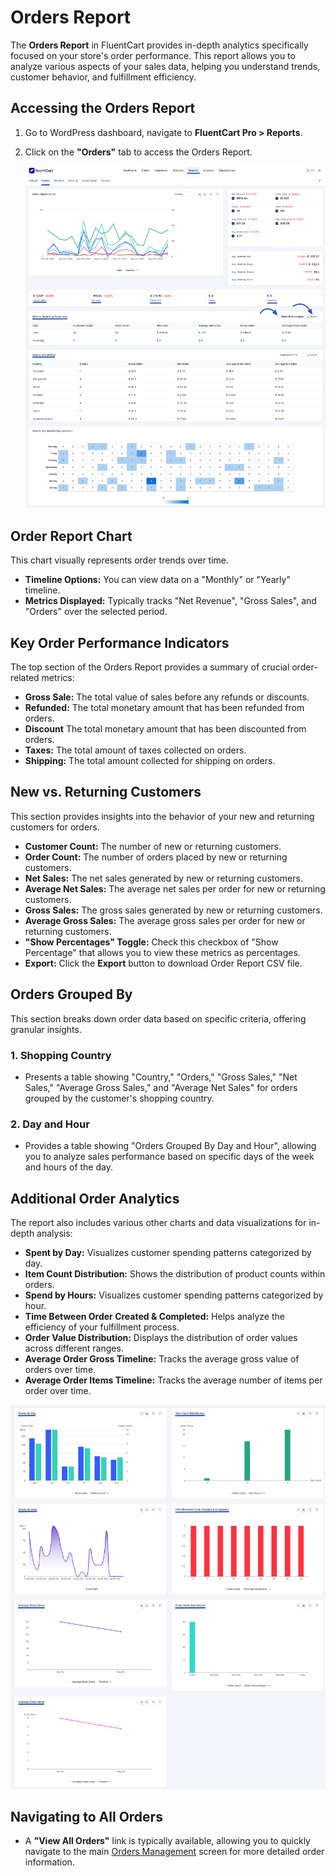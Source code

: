  # Orders Report

The **Orders Report** in FluentCart provides in-depth analytics specifically focused on your store's order performance. This report allows you to analyze various aspects of your sales data, helping you understand trends, customer behavior, and fulfillment efficiency.

## Accessing the Orders Report

1.  Go to WordPress dashboard, navigate to **FluentCart Pro > Reports**.
2.  Click on the **"Orders"** tab to access the Orders Report.

    ![Screenshot of Orders Report Page](/guide/public/images/reporting-analytics/orders-report.png)

## Order Report Chart

This chart visually represents order trends over time.

* **Timeline Options:** You can view data on a "Monthly" or "Yearly" timeline.
* **Metrics Displayed:** Typically tracks "Net Revenue", "Gross Sales", and "Orders" over the selected period.

## Key Order Performance Indicators

The top section of the Orders Report provides a summary of crucial order-related metrics:

* **Gross Sale:** The total value of sales before any refunds or discounts.
* **Refunded:** The total monetary amount that has been refunded from orders.
* **Discount** The total monetary amount that has been discounted from orders.
* **Taxes:** The total amount of taxes collected on orders.
* **Shipping:** The total amount collected for shipping on orders.

## New vs. Returning Customers

This section provides insights into the behavior of your new and returning customers for orders.

* **Customer Count:** The number of new or returning customers.
* **Order Count:** The number of orders placed by new or returning customers.
* **Net Sales:** The net sales generated by new or returning customers.
* **Average Net Sales:** The average net sales per order for new or returning customers.
* **Gross Sales:** The gross sales generated by new or returning customers.
* **Average Gross Sales:** The average gross sales per order for new or returning customers.
* **"Show Percentages" Toggle:** Check this checkbox of "Show Percentage" that allows you to view these metrics as percentages.
* **Export:** Click the **Export** button to download Order Report CSV file.

## Orders Grouped By

This section breaks down order data based on specific criteria, offering granular insights.

### 1. Shopping Country

* Presents a table showing "Country," "Orders," "Gross Sales," "Net Sales," "Average Gross Sales," and "Average Net Sales" for orders grouped by the customer's shopping country.

### 2. Day and Hour

* Provides a table showing "Orders Grouped By Day and Hour", allowing you to analyze sales performance based on specific days of the week and hours of the day.

## Additional Order Analytics

The report also includes various other charts and data visualizations for in-depth analysis:

* **Spent by Day:** Visualizes customer spending patterns categorized by day.
* **Item Count Distribution:** Shows the distribution of product counts within orders.
* **Spend by Hours:** Visualizes customer spending patterns categorized by hour.
* **Time Between Order Created & Completed:** Helps analyze the efficiency of your fulfillment process.
* **Order Value Distribution:** Displays the distribution of order values across different ranges.
* **Average Order Gross Timeline:** Tracks the average gross value of orders over time.
* **Average Order Items Timeline:** Tracks the average number of items per order over time.

![Screenshot of Orders Report Page](/guide/public/images/reporting-analytics/orders-report-by.png)

## Navigating to All Orders

* A **"View All Orders"** link is typically available, allowing you to quickly navigate to the main [Orders Management](/guide/store-management/orders-management/) screen for more detailed order information.

